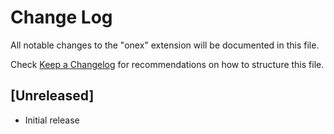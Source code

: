 # Change Log

All notable changes to the "onex" extension will be documented in this file.

Check [Keep a Changelog](http://keepachangelog.com/) for recommendations on how to structure this file.

## [Unreleased]

- Initial release
